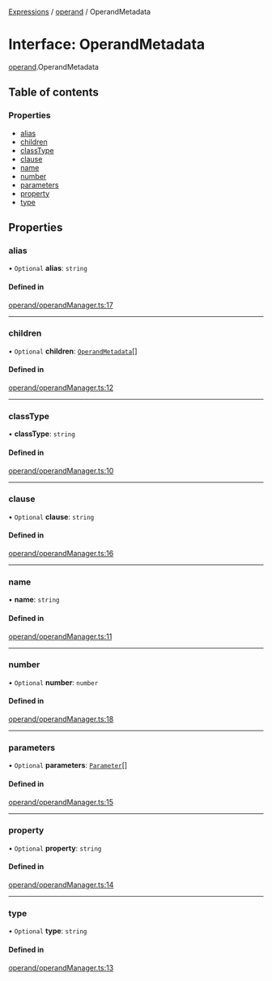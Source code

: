 [Expressions](../README.md) / [operand](../modules/operand.md) / OperandMetadata

# Interface: OperandMetadata

[operand](../modules/operand.md).OperandMetadata

## Table of contents

### Properties

- [alias](operand.OperandMetadata.md#alias)
- [children](operand.OperandMetadata.md#children)
- [classType](operand.OperandMetadata.md#classtype)
- [clause](operand.OperandMetadata.md#clause)
- [name](operand.OperandMetadata.md#name)
- [number](operand.OperandMetadata.md#number)
- [parameters](operand.OperandMetadata.md#parameters)
- [property](operand.OperandMetadata.md#property)
- [type](operand.OperandMetadata.md#type)

## Properties

### alias

• `Optional` **alias**: `string`

#### Defined in

[operand/operandManager.ts:17](https://github.com/FlavioLionelRita/js-expressions/blob/3a4f5e6/src/lib/operand/operandManager.ts#L17)

___

### children

• `Optional` **children**: [`OperandMetadata`](operand.OperandMetadata.md)[]

#### Defined in

[operand/operandManager.ts:12](https://github.com/FlavioLionelRita/js-expressions/blob/3a4f5e6/src/lib/operand/operandManager.ts#L12)

___

### classType

• **classType**: `string`

#### Defined in

[operand/operandManager.ts:10](https://github.com/FlavioLionelRita/js-expressions/blob/3a4f5e6/src/lib/operand/operandManager.ts#L10)

___

### clause

• `Optional` **clause**: `string`

#### Defined in

[operand/operandManager.ts:16](https://github.com/FlavioLionelRita/js-expressions/blob/3a4f5e6/src/lib/operand/operandManager.ts#L16)

___

### name

• **name**: `string`

#### Defined in

[operand/operandManager.ts:11](https://github.com/FlavioLionelRita/js-expressions/blob/3a4f5e6/src/lib/operand/operandManager.ts#L11)

___

### number

• `Optional` **number**: `number`

#### Defined in

[operand/operandManager.ts:18](https://github.com/FlavioLionelRita/js-expressions/blob/3a4f5e6/src/lib/operand/operandManager.ts#L18)

___

### parameters

• `Optional` **parameters**: [`Parameter`](model.Parameter.md)[]

#### Defined in

[operand/operandManager.ts:15](https://github.com/FlavioLionelRita/js-expressions/blob/3a4f5e6/src/lib/operand/operandManager.ts#L15)

___

### property

• `Optional` **property**: `string`

#### Defined in

[operand/operandManager.ts:14](https://github.com/FlavioLionelRita/js-expressions/blob/3a4f5e6/src/lib/operand/operandManager.ts#L14)

___

### type

• `Optional` **type**: `string`

#### Defined in

[operand/operandManager.ts:13](https://github.com/FlavioLionelRita/js-expressions/blob/3a4f5e6/src/lib/operand/operandManager.ts#L13)

